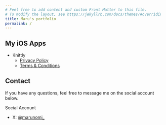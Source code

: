 ```yaml
---
# Feel free to add content and custom Front Matter to this file.
# To modify the layout, see https://jekyllrb.com/docs/themes/#overriding-theme-defaults
title: Maru's portfolio
permalink: /
---
```

## My iOS Apps
- Knittly
    - [Privacy Policy](./privacyPolicy.html)
    - [Terms & Conditions](./termsAndConditions.html)

## Contact

If you have any questions, feel free to message me on the social account below.

Social Account
- X: [@marunomi_](https://twitter.com/marunomi_)